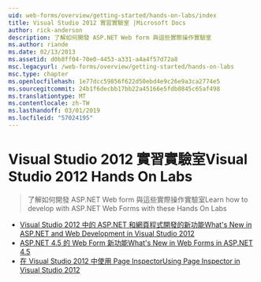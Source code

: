 ```yaml
---
uid: web-forms/overview/getting-started/hands-on-labs/index
title: Visual Studio 2012 實習實驗室 |Microsoft Docs
author: rick-anderson
description: 了解如何開發 ASP.NET Web form 與這些實際操作實驗室
ms.author: riande
ms.date: 02/13/2013
ms.assetid: d0b8ff04-70e0-4453-a331-a4a4f57d72a8
msc.legacyurl: /web-forms/overview/getting-started/hands-on-labs
msc.type: chapter
ms.openlocfilehash: 1e77dcc59856f622d50ebd4e9c26e9a3ca2774e5
ms.sourcegitcommit: 24b1f6decbb17bb22a45166e5fdb0845c65af498
ms.translationtype: MT
ms.contentlocale: zh-TW
ms.lasthandoff: 03/01/2019
ms.locfileid: "57024195"
---
```

<a name="visual-studio-2012-hands-on-labs"></a><span data-ttu-id="74f26-103">Visual Studio 2012 實習實驗室</span><span class="sxs-lookup"><span data-stu-id="74f26-103">Visual Studio 2012 Hands On Labs</span></span>
====================
> <span data-ttu-id="74f26-104">了解如何開發 ASP.NET Web form 與這些實際操作實驗室</span><span class="sxs-lookup"><span data-stu-id="74f26-104">Learn how to develop with ASP.NET Web Forms with these Hands On Labs</span></span>


- [<span data-ttu-id="74f26-105">Visual Studio 2012 中的 ASP.NET 和網頁程式開發的新功能</span><span class="sxs-lookup"><span data-stu-id="74f26-105">What's New in ASP.NET and Web Development in Visual Studio 2012</span></span>](whats-new-in-aspnet-and-web-development-in-visual-studio-2012.md)
- [<span data-ttu-id="74f26-106">ASP.NET 4.5 的 Web Form 新功能</span><span class="sxs-lookup"><span data-stu-id="74f26-106">What's New in Web Forms in ASP.NET 4.5</span></span>](whats-new-in-web-forms-in-aspnet-45.md)
- [<span data-ttu-id="74f26-107">在 Visual Studio 2012 中使用 Page Inspector</span><span class="sxs-lookup"><span data-stu-id="74f26-107">Using Page Inspector in Visual Studio 2012</span></span>](using-page-inspector-in-visual-studio-2012.md)
